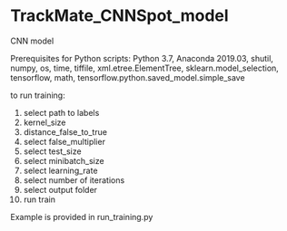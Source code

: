 # TrackMate_CNNSpot_model
CNN model

Prerequisites for Python scripts: Python 3.7, Anaconda 2019.03, shutil, numpy, os, time, tiffile, 
xml.etree.ElementTree, sklearn.model_selection, tensorflow, math, tensorflow.python.saved_model.simple_save

to run training:

1) select path to labels
2) kernel_size
3) distance_false_to_true 
4) select false_multiplier
5) select test_size
6) select minibatch_size
7) select learning_rate
8) select number of iterations
9) select output folder
10) run train

Example is provided in run_training.py
